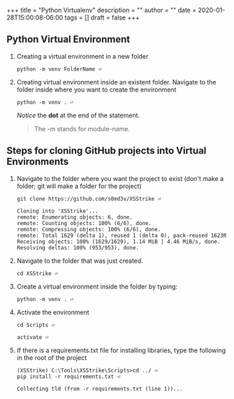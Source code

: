 +++
title = "Python Virtualenv"
description = ""
author = ""
date = 2020-01-28T15:00:08-06:00
tags = []
draft = false
+++
## Python Virtual Environment
1. Creating a virtual environment in a new folder
	```
	python -m venv FolderName ⏎
	``` 
2. Creating virtual environment inside an existent folder. Navigate to the folder inside where you want to create the environment
	```
	python -m venv . ⏎
	``` 
	_Notice_ the **dot** at the end of the statement.
	
	> The -m stands for module-name. 
	
## Steps for cloning GitHub projects into Virtual Environments
1. Navigate to the folder where you want the project to exist (don't make a folder; git will make a folder for the project)
	```
	git clone https://github.com/s0md3v/XSStrike ⏎
	
	Cloning into 'XSStrike'...
	remote: Enumerating objects: 6, done.
	remote: Counting objects: 100% (6/6), done.
	remote: Compressing objects: 100% (6/6), done.
	remote: Total 1629 (delta 1), reused 1 (delta 0), pack-reused 1623R
	Receiving objects: 100% (1629/1629), 1.14 MiB | 4.46 MiB/s, done.
	Resolving deltas: 100% (953/953), done.
	``` 
2. Navigate to the folder that was just created.
	```
	cd XSStrike ⏎
	``` 
3. Create a virtual environment inside the folder by typing:
	```
	python -m venv . ⏎
	``` 
4. Activate the environment
	```
	cd Scripts ⏎
	
	activate ⏎
	``` 
5. If there is a requirements.txt file for installing libraries, type the following in the root of the project
	```
	(XSStrike) C:\Tools\XSStrike\Scripts>cd ../ ⏎
	pip install -r requirements.txt ⏎
	
	Collecting tld (from -r requirements.txt (line 1))...
	``` 
	
	